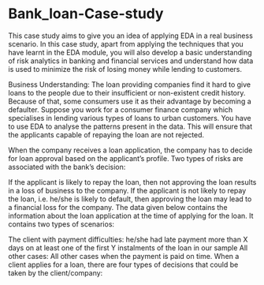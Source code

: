 # Bank_loan-Case-study

This case study aims to give you an idea of applying EDA in a real business scenario. In this case study, apart from applying the techniques that you have learnt in the EDA module, you will also develop a basic understanding of risk analytics in banking and financial services and understand how data is used to minimize the risk of losing money while lending to customers.

Business Understanding: The loan providing companies find it hard to give loans to the people due to their insufficient or non-existent credit history. Because of that, some consumers use it as their advantage by becoming a defaulter. Suppose you work for a consumer finance company which specialises in lending various types of loans to urban customers. You have to use EDA to analyse the patterns present in the data. This will ensure that the applicants capable of repaying the loan are not rejected.

When the company receives a loan application, the company has to decide for loan approval based on the applicant’s profile. Two types of risks are associated with the bank’s decision:

If the applicant is likely to repay the loan, then not approving the loan results in a loss of business to the company. If the applicant is not likely to repay the loan, i.e. he/she is likely to default, then approving the loan may lead to a financial loss for the company. The data given below contains the information about the loan application at the time of applying for the loan. It contains two types of scenarios:

The client with payment difficulties: he/she had late payment more than X days on at least one of the first Y instalments of the loan in our sample All other cases: All other cases when the payment is paid on time. When a client applies for a loan, there are four types of decisions that could be taken by the client/company:
